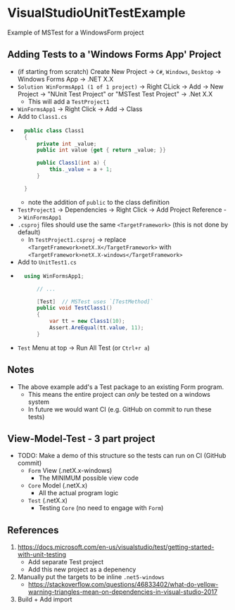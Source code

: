 # VisualStudioUnitTestExample

Example of MSTest for a WindowsForm project


## Adding Tests to a 'Windows Forms App' Project

* (if starting from scratch) Create New Project -> `C#`, `Windows`, `Desktop` -> Windows Forms App -> .NET X.X
* `Solution WinFormsApp1 (1 of 1 project)` -> Right CLick -> Add -> New Project -> "NUnit Test Project" or "MSTest Test Project" -> .Net X.X
    * This will add a `TestProject1`
* `WinFormsApp1` -> Right Click -> Add -> Class
* Add to `Class1.cs`
* ```csharp
    public class Class1
    {
        private int _value;
        public int value {get { return _value; }}

        public Class1(int a) {
            this._value = a + 1;
        }

    }
	```
	* note the addition of `public` to the class definition
* `TestProject1` -> Dependencies -> Right Click -> Add Project Reference -> `WinFormsApp1`
* `.csproj` files should use the same `<TargetFramework>` (this is not done by default)
    * In `TestProject1.csproj` -> replace `<TargetFramework>netX.X</TargetFramework>` with `<TargetFramework>netX.X-windows</TargetFramework>`
* Add to `UnitTest1.cs`
* ```csharp
    using WinFormsApp1;

        // ...

        [Test]  // MSTest uses `[TestMethod]`
        public void TestClass1()
        {
            var tt = new Class1(10);
            Assert.AreEqual(tt.value, 11);
        }
	```
* `Test` Menu at top -> Run All Test (or `Ctrl+r a`)


Notes
-----

* The above example add's a Test package to an existing Form program.
	* This means the entire project can _only_ be tested on a windows system
	* In future we would want CI (e.g. GitHub on commit to run these tests)

View-Model-Test - 3 part project
--------------
* TODO: Make a demo of this structure so the tests can run on CI (GitHub commit)
	* `Form` View (.netX.x-windows)
		* The MINIMUM possible view code
	* `Core` Model (.netX.x)
		* All the actual program logic
	* `Test` (.netX.x)
		* Testing `Core` (no need to engage with `Form`)


References
----------

1. https://docs.microsoft.com/en-us/visualstudio/test/getting-started-with-unit-testing
	* Add separate Test project
	* Add this new project as a depenency
2. Manually put the targets to be inline `.net5-windows`
	* https://stackoverflow.com/questions/46833402/what-do-yellow-warning-triangles-mean-on-dependencies-in-visual-studio-2017
3. Build + Add import

